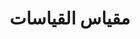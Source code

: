 ﻿---
title: مقياس القياسات
type: docs
weight: 30
url: /ar/python-net/geometry/
description: Articles حول 3D هندسي في Aspose.3D ل Python via .NET.
---
